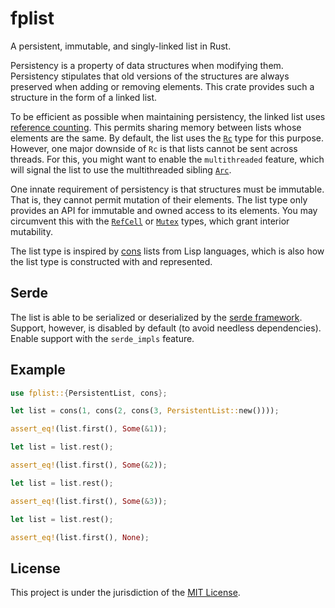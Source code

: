 # fplist

<!-- cargo-sync-readme start -->

A persistent, immutable, and singly-linked list in Rust.

Persistency is a property of data structures when modifying them. Persistency
stipulates that old versions of the structures are always preserved when adding
or removing elements. This crate provides such a structure in the form of
a linked list.

To be efficient as possible when maintaining persistency, the linked list uses
[reference counting][ref]. This permits sharing memory between lists whose
elements are the same. By default, the list uses the [`Rc`] type for this
purpose. However, one major downside of `Rc` is that lists cannot be sent
across threads. For this, you might want to enable the `multithreaded` feature,
which will signal the list to use the multithreaded sibling [`Arc`].

One innate requirement of persistency is that structures must be immutable. That
is, they cannot permit mutation of their elements. The list type only provides
an API for immutable and owned access to its elements. You may circumvent this
with the [`RefCell`] or [`Mutex`] types, which grant interior mutability.

The list type is inspired by [cons] lists from Lisp languages, which is also how
the list type is constructed with and represented.

## Serde

The list is able to be serialized or deserialized by the [serde framework][serde].
Support, however, is disabled by default (to avoid needless dependencies). Enable
support with the `serde_impls` feature.

## Example

```rust
use fplist::{PersistentList, cons};

let list = cons(1, cons(2, cons(3, PersistentList::new())));

assert_eq!(list.first(), Some(&1));

let list = list.rest();

assert_eq!(list.first(), Some(&2));

let list = list.rest();

assert_eq!(list.first(), Some(&3));

let list = list.rest();

assert_eq!(list.first(), None);
```

[ref]: https://en.m.wikipedia.org/wiki/Reference_counting
[`Rc`]: https://doc.rust-lang.org/stable/std/rc/struct.Rc.html
[`Arc`]: https://doc.rust-lang.org/stable/std/sync/struct.Arc.html
[`RefCell`]: https://doc.rust-lang.org/stable/std/cell/struct.RefCell.html
[`Mutex`]: https://doc.rust-lang.org/stable/std/sync/struct.Mutex.html
[cons]: https://en.wikipedia.org/wiki/Cons
[serde]: https://serde.rs

<!-- cargo-sync-readme end -->

## License

This project is under the jurisdiction of the [MIT License][license].

[license]: LICENSE.md
